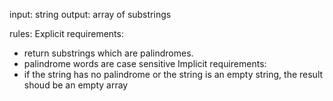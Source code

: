 input: string
output: array of substrings

rules:
  Explicit requirements:
   - return substrings which are palindromes.
   - palindrome words are case sensitive
  Implicit requirements:
   - if the string has no palindrome or the string is an empty string, the
     result shoud be an empty array
